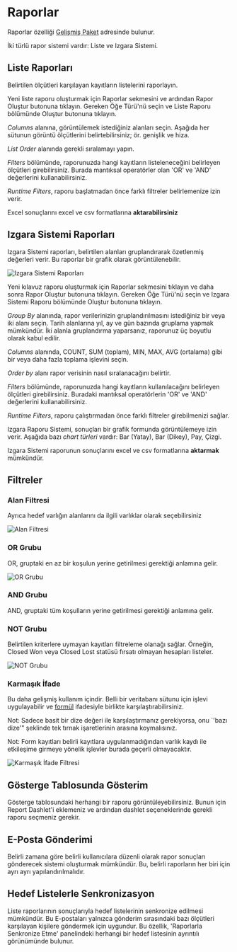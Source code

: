 # Raporlar

Raporlar özelliği [Gelişmiş Paket](https://www.espocrm.com/extensions/advanced-pack/) adresinde bulunur.

İki türlü rapor sistemi vardır: Liste ve Izgara Sistemi.  

## Liste Raporları

Belirtilen ölçütleri karşılayan kayıtların listelerini raporlayın.

Yeni liste raporu oluşturmak için Raporlar sekmesini ve ardından Rapor Oluştur butonuna tıklayın. Gereken Öğe Türü'nü seçin ve Liste Raporu bölümünde Oluştur butonuna tıklayın.

_Columns_ alanına, görüntülemek istediğiniz alanları seçin. Aşağıda her sütunun görüntü ölçütlerini belirtebilirsiniz; ör. genişlik ve hiza.

_List Order_ alanında gerekli sıralamayı yapın.

_Filters_ bölümünde, raporunuzda hangi kayıtların listeleneceğini belirleyen ölçütleri girebilirsiniz. Burada mantıksal operatörler olan 'OR' ve 'AND' değerlerini kullanabilirsiniz.

_Runtime Filters_, raporu başlatmadan önce farklı filtreler belirlemenize izin verir.

Excel sonuçlarını excel ve csv formatlarına __aktarabilirsiniz__

## Izgara Sistemi Raporları

Izgara Sistemi raporları, belirtilen alanları gruplandırarak özetlenmiş değerleri verir. Bu raporlar bir grafik olarak görüntülenebilir.

![Izgara Sistemi Raporları](../_static/images/user-guide/reports/grid.png)

Yeni kılavuz raporu oluşturmak için Raporlar sekmesini tıklayın ve daha sonra Rapor Oluştur butonuna tıklayın. Gereken Öğe Türü'nü seçin ve Izgara Sistemi Raporu bölümünde Oluştur butonuna tıklayın.

_Group By_ alanında, rapor verilerinizin gruplandırılmasını istediğiniz bir veya iki alanı seçin. Tarih alanlarına yıl, ay ve gün bazında gruplama yapmak mümkündür. İki alanla gruplandırma yaparsanız, raporunuz üç boyutlu olarak kabul edilir.

_Columns_ alanında, COUNT, SUM (toplam), MIN, MAX, AVG (ortalama) gibi bir veya daha fazla toplama işlevini seçin.

_Order by_ alanı rapor verisinin nasıl sıralanacağını belirtir.

_Filters_ bölümünde, raporunuzda hangi kayıtların kullanılacağını belirleyen ölçütleri girebilirsiniz. Buradaki mantıksal operatörlerin 'OR' ve 'AND' değerlerini kullanabilirsiniz.

_Runtime Filters_, raporu çalıştırmadan önce farklı filtreler girebilmenizi sağlar.

Izgara Raporu Sistemi, sonuçları bir grafik formunda görüntülemeye izin verir. Aşağıda bazı _chart türleri_ vardır: Bar (Yatay), Bar (Dikey), Pay, Çizgi.

Izgara Sistemi raporunun sonuçlarını excel ve csv formatlarına __aktarmak__ mümkündür.

## Filtreler

### Alan Filtresi

Ayrıca hedef varlığın alanlarını da ilgili varlıklar olarak seçebilirsiniz

![Alan Filtresi](../_static/images/user-guide/reports/filter-field.png)

### OR Grubu

OR, gruptaki en az bir koşulun yerine getirilmesi gerektiği anlamına gelir.

![OR Grubu](../_static/images/user-guide/reports/filter-or.png)

### AND Grubu

AND, gruptaki tüm koşulların yerine getirilmesi gerektiği anlamına gelir.

### NOT Grubu

Belirtilen kriterlere uymayan kayıtları filtreleme olanağı sağlar. Örneğin, Closed Won veya Closed Lost statüsü fırsatı olmayan hesapları listeler.

![NOT Grubu](../_static/images/user-guide/reports/filter-not.png)

### Karmaşık İfade

Bu daha gelişmiş kullanım içindir. Belli bir veritabanı sütunu için işlevi uygulayabilir ve [formül](../administration/formula.md) ifadesiyle birlikte karşılaştırabilirsiniz.

Not: Sadece basit bir dize değeri ile karşılaştırmanız gerekiyorsa, onu `'bazı dize'" şeklinde tek tırnak işaretlerinin arasına koymalısınız.

Not: Form kayıtları belirli kayıtlara uygulanmadığından varlık kaydı ile etkileşime girmeye yönelik işlevler burada geçerli olmayacaktır.

![Karmaşık İfade Filtresi](../_static/images/user-guide/reports/filter-complex.png)

## Gösterge Tablosunda Gösterim

Gösterge tablosundaki herhangi bir raporu görüntüleyebilirsiniz. Bunun için Report Dashlet'i eklemeniz ve ardından dashlet seçeneklerinde gerekli raporu seçmeniz gerekir.

## E-Posta Gönderimi

Belirli zamana göre belirli kullanıcılara düzenli olarak rapor sonuçları gönderecek sistemi oluşturmak mümkündür. Bu, belirli raporların her biri için ayrı ayrı yapılandırılmalıdır.

## Hedef Listelerle Senkronizasyon

Liste raporlarının sonuçlarıyla hedef listelerinin senkronize edilmesi mümkündür. Bu E-postaları yalnızca gönderim sırasındaki bazı ölçütleri karşılayan kişilere göndermek için uygundur. Bu özellik, 'Raporlarla Senkronize Etme' panelindeki herhangi bir hedef listesinin ayrıntılı görünümünde bulunur.

